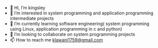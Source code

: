 - 👋 Hi, I’m kingsley
- 👀 I’m interested in system programming and application programming intermediate projects
- 🌱 I’m currently learning software engineering( system programming using Linux, application programming in c and python)
- 💞️ I’m looking to collaborate on system programming projects
- 📫 How to reach me klawani1759@gmail.com

<!---
klawani1759/klawani1759 is a ✨ special ✨ repository because its `README.md` (this file) appears on your GitHub profile.
You can click the Preview link to take a look at your changes.
--->
